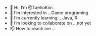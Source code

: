 - 👋 Hi, I’m @TaehoKim
- 👀 I’m interested in ...Game programing
- 🌱 I’m currently learning ...Java, R
- 💞️ I’m looking to collaborate on ...not yet
- 📫 How to reach me ...

<!---
rlaxogh3328/rlaxogh3328 is a ✨ special ✨ repository because its `README.md` (this file) appears on your GitHub profile.
You can click the Preview link to take a look at your changes.
--->
